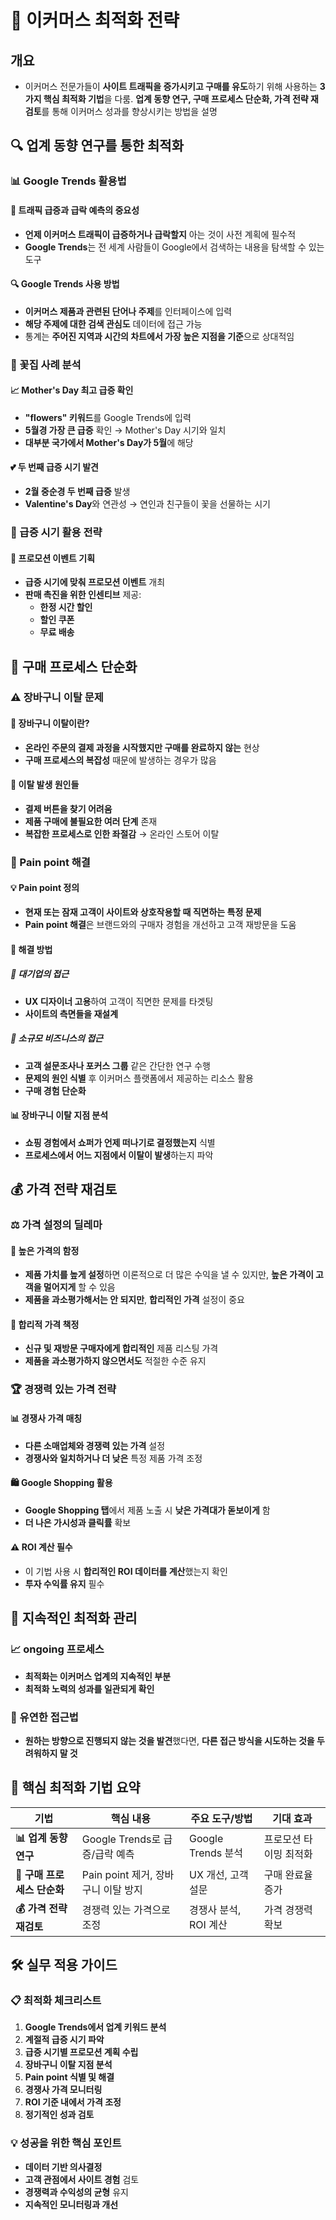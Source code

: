 # 🚀 이커머스 최적화 전략

## 개요
- 이커머스 전문가들이 **사이트 트래픽을 증가시키고 구매를 유도**하기 위해 사용하는 **3가지 핵심 최적화 기법**을 다룸. **업계 동향 연구, 구매 프로세스 단순화, 가격 전략 재검토**를 통해 이커머스 성과를 향상시키는 방법을 설명

## 🔍 업계 동향 연구를 통한 최적화

### 📊 Google Trends 활용법

#### 🎯 트래픽 급증과 급락 예측의 중요성
- **언제 이커머스 트래픽이 급증하거나 급락할지** 아는 것이 사전 계획에 필수적
- **Google Trends**는 전 세계 사람들이 Google에서 검색하는 내용을 탐색할 수 있는 도구

#### 🔍 Google Trends 사용 방법
- **이커머스 제품과 관련된 단어나 주제**를 인터페이스에 입력
- **해당 주제에 대한 검색 관심도** 데이터에 접근 가능
- 통계는 **주어진 지역과 시간의 차트에서 가장 높은 지점을 기준**으로 상대적임

### 💐 꽃집 사례 분석

#### 📈 Mother's Day 최고 급증 확인
- **"flowers" 키워드**를 Google Trends에 입력
- **5월경 가장 큰 급증** 확인 → Mother's Day 시기와 일치
- **대부분 국가에서 Mother's Day가 5월**에 해당

#### 💕 두 번째 급증 시기 발견
- **2월 중순경 두 번째 급증** 발생
- **Valentine's Day**와 연관성 → 연인과 친구들이 꽃을 선물하는 시기

### 🎯 급증 시기 활용 전략

#### 📅 프로모션 이벤트 기획
- **급증 시기에 맞춰 프로모션 이벤트** 개최
- **판매 촉진을 위한 인센티브** 제공:
  - **한정 시간 할인**
  - **할인 쿠폰**  
  - **무료 배송**

## 🛒 구매 프로세스 단순화

### ⚠️ 장바구니 이탈 문제

#### 🔄 장바구니 이탈이란?
- **온라인 주문의 결제 과정을 시작했지만 구매를 완료하지 않는** 현상
- **구매 프로세스의 복잡성** 때문에 발생하는 경우가 많음

#### 😤 이탈 발생 원인들
- **결제 버튼을 찾기 어려움**
- **제품 구매에 불필요한 여러 단계** 존재
- **복잡한 프로세스로 인한 좌절감** → 온라인 스토어 이탈

### 🎯 Pain point 해결

#### 💡 Pain point 정의
- **현재 또는 잠재 고객이 사이트와 상호작용할 때 직면하는 특정 문제**
- **Pain point 해결**은 브랜드와의 구매자 경험을 개선하고 고객 재방문을 도움

#### 🔧 해결 방법

##### 🏢 대기업의 접근
- **UX 디자이너 고용**하여 고객이 직면한 문제를 타겟팅
- **사이트의 측면들을 재설계**

##### 🏪 소규모 비즈니스의 접근  
- **고객 설문조사나 포커스 그룹** 같은 간단한 연구 수행
- **문제의 원인 식별** 후 이커머스 플랫폼에서 제공하는 리소스 활용
- **구매 경험 단순화**

#### 📊 장바구니 이탈 지점 분석
- **쇼핑 경험에서 쇼퍼가 언제 떠나기로 결정했는지** 식별
- **프로세스에서 어느 지점에서 이탈이 발생**하는지 파악

## 💰 가격 전략 재검토

### ⚖️ 가격 설정의 딜레마

#### 💸 높은 가격의 함정
- **제품 가치를 높게 설정**하면 이론적으로 더 많은 수익을 낼 수 있지만, **높은 가격이 고객을 멀어지게** 할 수 있음
- **제품을 과소평가해서는 안 되지만**, **합리적인 가격** 설정이 중요

#### 🎯 합리적 가격 책정
- **신규 및 재방문 구매자에게 합리적인** 제품 리스팅 가격
- **제품을 과소평가하지 않으면서도** 적절한 수준 유지

### 🏆 경쟁력 있는 가격 전략

#### 📊 경쟁사 가격 매칭
- **다른 소매업체와 경쟁력 있는 가격** 설정
- **경쟁사와 일치하거나 더 낮은** 특정 제품 가격 조정

#### 🛍️ Google Shopping 활용
- **Google Shopping 탭**에서 제품 노출 시 **낮은 가격대가 돋보이게** 함
- **더 나은 가시성과 클릭률** 확보

#### ⚠️ ROI 계산 필수
- 이 기법 사용 시 **합리적인 ROI 데이터를 계산**했는지 확인
- **투자 수익률 유지** 필수

## 🔄 지속적인 최적화 관리

### 📈 ongoing 프로세스
- **최적화는 이커머스 업계의 지속적인 부분**
- **최적화 노력의 성과를 일관되게 확인**

### 🔧 유연한 접근법
- **원하는 방향으로 진행되지 않는 것을 발견**했다면, **다른 접근 방식을 시도하는 것을 두려워하지 말 것**

## 🎯 핵심 최적화 기법 요약

| 기법 | 핵심 내용 | 주요 도구/방법 | 기대 효과 |
|------|-----------|----------------|-----------|
| **📊 업계 동향 연구** | Google Trends로 급증/급락 예측 | Google Trends 분석 | 프로모션 타이밍 최적화 |
| **🛒 구매 프로세스 단순화** | Pain point 제거, 장바구니 이탈 방지 | UX 개선, 고객 설문 | 구매 완료율 증가 |
| **💰 가격 전략 재검토** | 경쟁력 있는 가격으로 조정 | 경쟁사 분석, ROI 계산 | 가격 경쟁력 확보 |

## 🛠️ 실무 적용 가이드

### 📋 최적화 체크리스트
1. **Google Trends에서 업계 키워드 분석**
2. **계절적 급증 시기 파악**  
3. **급증 시기별 프로모션 계획 수립**
4. **장바구니 이탈 지점 분석**
5. **Pain point 식별 및 해결**
6. **경쟁사 가격 모니터링**
7. **ROI 기준 내에서 가격 조정**
8. **정기적인 성과 검토**

### 💡 성공을 위한 핵심 포인트
- **데이터 기반 의사결정**
- **고객 관점에서 사이트 경험** 검토
- **경쟁력과 수익성의 균형** 유지
- **지속적인 모니터링과 개선**
